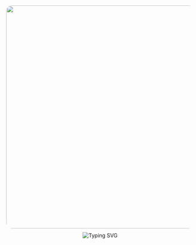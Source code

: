 <div style="text-align: center;">
  <img src="https://media4.giphy.com/media/v1.Y2lkPTc5MGI3NjExZ2c0dHV0enFwbjQweWVkd3IzM3B5bDljZ3Z1cTh3NzJ1dHZ5bzZmYiZlcD12MV9pbnRlcm5hbF9naWZfYnlfaWQmY3Q9Zw/4aY8Tj7ftDFAJqMzIm/giphy.gif" style="width: 600px; height: auto; border-radius: 15px;">
  <br>
  <img src="https://readme-typing-svg.herokuapp.com?font=Pacifico&weight=600&size=35&pause=1000&color=39FF14&center=true&vCenter=true&width=600&height=70&lines=Feel+free+to+look+around+!!" alt="Typing SVG" style="margin-top: 10px;">
</div>
